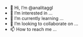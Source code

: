 - 👋 Hi, I’m @analitaggl
- 👀 I’m interested in ...
- 🌱 I’m currently learning ...
- 💞️ I’m looking to collaborate on ...
- 📫 How to reach me ...

<!---
analitaggl/analitaggl is a ✨ special ✨ repository because its `README.md` (this file) appears on your GitHub profile.
You can click the Preview link to take a look at your changes.
